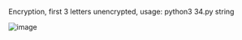 Encryption, first 3 letters unencrypted, usage: python3 34.py string

![image](https://github.com/777388/Dealanam/assets/96343159/46525e5a-4014-49c7-b6d9-d9ba9515bc41)
